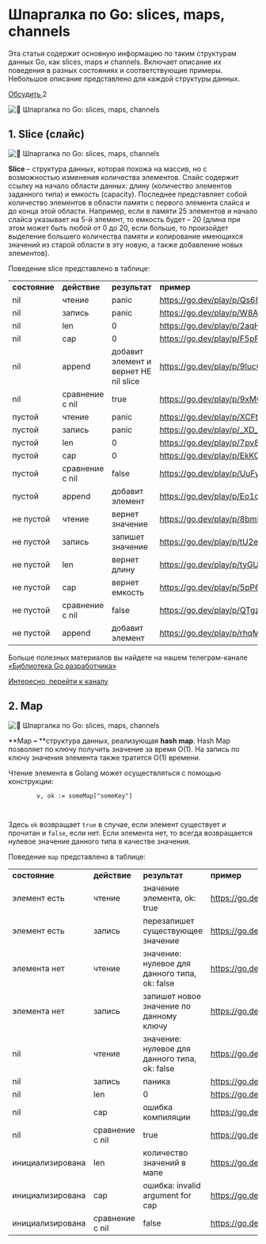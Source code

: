 # Шпаргалка по Go: slices, maps, channels

Эта статья содержит основную информацию по таким структурам данных Go, как slices, maps и channels. Включает описание их поведения в разных состояниях и соответствующие примеры. Небольшое описание представлено для каждой структуры данных.

[ Обсудить ](#comments) 2

![📜 Шпаргалка по Go: slices, maps, channels](https://media.proglib.io/posts/2023/03/31/8d689c9bff0c190f9582d872390d70bc.jpg)

## 1. Slice (слайс)

![📜 Шпаргалка по Go: slices, maps, channels](https://media.proglib.io/posts/2023/03/31/f50f3edcb943ee4f6f541d12ea3b20bd.jpg)

**Slice** – структура данных, которая похожа на массив, но с возможностью изменения количества элементов. Слайс содержит ссылку на начало области данных: длину (количество элементов заданного типа) и емкость (capacity). Последнее представляет собой количество элементов в области памяти с первого элемента слайса и до конца этой области. Например, если в памяти 25 элементов и начало слайса указывает на 5-й элемент, то емкость будет – 20 (длина при этом может быть любой от 0 до 20, если больше, то произойдет выделение большего количества памяти и копирование имеющихся значений из старой области в эту новую, а также добавление новых элементов).

Поведение slice представлено в таблице:

|               |                 |                                       |                                     |
| ------------- | --------------- | ------------------------------------- | ----------------------------------- |
| **состояние** | **действие**    | **результат**                         | **пример**                          |
| nil           | чтение          | panic                                 | <https://go.dev/play/p/Qs685lg2Erx> |
| nil           | запись          | panic                                 | <https://go.dev/play/p/W8A_zl0mZga> |
| nil           | len             | 0                                     | <https://go.dev/play/p/2aqHrfcOD9L> |
| nil           | cap             | 0                                     | <https://go.dev/play/p/F5pF3lXtsQa> |
| nil           | append          | добавит элемент и вернет НЕ nil slice | <https://go.dev/play/p/9Iuc01njT4o> |
| nil           | сравнение с nil | true                                  | <https://go.dev/play/p/9xMO8_9GZ6c> |
| пустой        | чтение          | panic                                 | <https://go.dev/play/p/XCFt5Dp7F6m> |
| пустой        | запись          | panic                                 | <https://go.dev/play/p/_XD_f_IoKVD> |
| пустой        | len             | 0                                     | <https://go.dev/play/p/7pv8uwgBeNu> |
| пустой        | cap             | 0                                     | <https://go.dev/play/p/EkKOleG9pRW> |
| пустой        | сравнение с nil | false                                 | <https://go.dev/play/p/UuFyP_NLzIS> |
| пустой        | append          | добавит элемент                       | <https://go.dev/play/p/Eo1o7udaP14> |
| не пустой     | чтение          | вернет значение                       | <https://go.dev/play/p/8bmLymnJBHX> |
| не пустой     | запись          | запишет значение                      | <https://go.dev/play/p/tU2ei00iyWE> |
| не пустой     | len             | вернет длину                          | <https://go.dev/play/p/tyGUNUD1Eje> |
| не пустой     | cap             | вернет емкость                        | <https://go.dev/play/p/5pP6Xo_eHfu> |
| не пустой     | сравнение с nil | false                                 | <https://go.dev/play/p/QTgzq6f62VS> |
| не пустой     | append          | добавит элемент                       | <https://go.dev/play/p/rhqMPn3Cees> |

Больше полезных материалов вы найдете на нашем телеграм-канале [«Библиотека Go разработчика»](https://t.me/goproglib)

[Интересно, перейти к каналу](https://t.me/goproglib)

## 2. Map

![📜 Шпаргалка по Go: slices, maps, channels](https://media.proglib.io/posts/2023/03/31/0d9ace611bad1fe8beba2f8113c29017.jpg)

**Map **–** **структура данных, реализующая **hash map**. Hash Map позволяет по ключу получить значение за время O(1). На запись по ключу значения элемента также тратится O(1) времени.

Чтение элемента в Golang может осуществляться с помощью конструкции:

```
        v, ok := someMap["someKey"]

    
```

Здесь `ok` возвращает `true` в случае, если элемент существует и прочитан и `false`, если нет. Если элемента нет, то всегда возвращается нулевое значение данного типа в качестве значения.

Поведение `map` представлено в таблице:

|                  |                 |                                               |                                     |
| ---------------- | --------------- | --------------------------------------------- | ----------------------------------- |
| **состояние**    | **действие**    | **результат**                                 | **пример**                          |
| элемент есть     | чтение          | значение элемента, ok: true                   | <https://go.dev/play/p/3-KR5o2s_PP> |
| элемент есть     | запись          | перезапишет существующее значение             | <https://go.dev/play/p/Z2K9FuJd15e> |
| элемента нет     | чтение          | значение: нулевое для данного типа, ok: false | <https://go.dev/play/p/gHy8zKFc8JK> |
| элемента нет     | запись          | запишет новое значение по данному ключу       | <https://go.dev/play/p/Y487vvnOD-y> |
| nil              | чтение          | значение: нулевое для данного типа, ok: false | <https://go.dev/play/p/9ysg-MjuhXr> |
| nil              | запись          | паника                                        | <https://go.dev/play/p/VrXlQK1XaLd> |
| nil              | len             | 0                                             | <https://go.dev/play/p/BJ3_cRC8ZSL> |
| nil              | cap             | ошибка компиляции                             | <https://go.dev/play/p/siDXBNoNl5T> |
| nil              | сравнение с nil | true                                          | <https://go.dev/play/p/zJDrAbVumih> |
| инициализирована | len             | количество значений в мапе                    | <https://go.dev/play/p/BQ-yb71aSaQ> |
| инициализирована | cap             | ошибка: invalid argument for cap              | <https://go.dev/play/p/oLQKWp_hHxW> |
| инициализирована | сравнение с nil | false                                         | <https://go.dev/play/p/zTMnkuE2qEP> |
